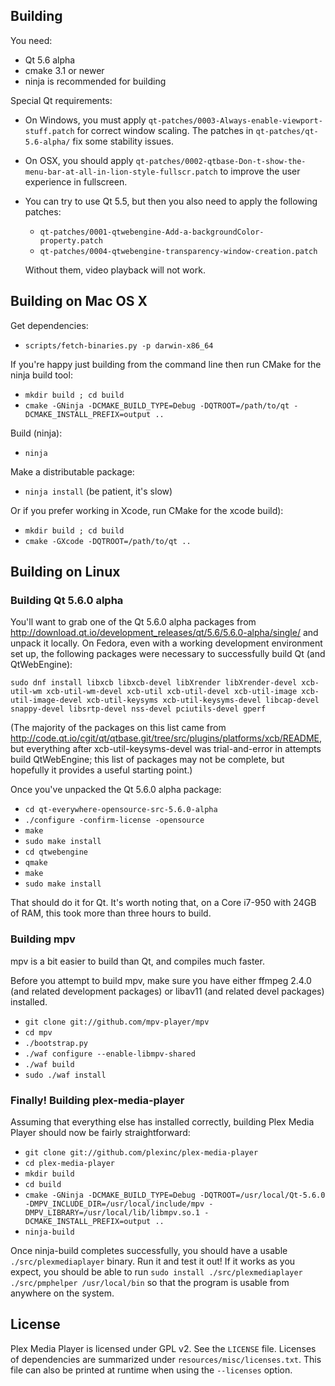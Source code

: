 ## Building

You need:

* Qt 5.6 alpha
* cmake 3.1 or newer
* ninja is recommended for building

Special Qt requirements:

* On Windows, you must apply ``qt-patches/0003-Always-enable-viewport-stuff.patch``
  for correct window scaling. The patches in ``qt-patches/qt-5.6-alpha/`` fix
  some stability issues.
* On OSX, you should apply ``qt-patches/0002-qtbase-Don-t-show-the-menu-bar-at-all-in-lion-style-fullscr.patch``
  to improve the user experience in fullscreen.
* You can try to use Qt 5.5, but then you also need to apply the following patches:
    - ``qt-patches/0001-qtwebengine-Add-a-backgroundColor-property.patch``
    - ``qt-patches/0004-qtwebengine-transparency-window-creation.patch``

  Without them, video playback will not work.

## Building on Mac OS X

Get dependencies:

* ``scripts/fetch-binaries.py -p darwin-x86_64``

If you're happy just building from the command line then run CMake for the ninja build tool:

* ``mkdir build ; cd build``
* ``cmake -GNinja -DCMAKE_BUILD_TYPE=Debug -DQTROOT=/path/to/qt -DCMAKE_INSTALL_PREFIX=output ..``

Build (ninja):

* ``ninja``

Make a distributable package:

* ``ninja install`` (be patient, it's slow)

Or if you prefer working in Xcode, run CMake for the xcode build):

* ``mkdir build ; cd build``
* ``cmake -GXcode -DQTROOT=/path/to/qt ..``

## Building on Linux

### Building Qt 5.6.0 alpha

You'll want to grab one of the Qt 5.6.0 alpha packages from http://download.qt.io/development_releases/qt/5.6/5.6.0-alpha/single/ and unpack it locally. On Fedora, even with a working development environment set up, the following packages were necessary to successfully build Qt (and QtWebEngine):

``sudo dnf install libxcb libxcb-devel libXrender libXrender-devel xcb-util-wm xcb-util-wm-devel xcb-util xcb-util-devel xcb-util-image xcb-util-image-devel xcb-util-keysyms xcb-util-keysyms-devel libcap-devel snappy-devel libsrtp-devel nss-devel pciutils-devel gperf``

(The majority of the packages on this list came from http://code.qt.io/cgit/qt/qtbase.git/tree/src/plugins/platforms/xcb/README, but everything after xcb-util-keysyms-devel was trial-and-error in attempts build QtWebEngine; this list of packages may not be complete, but hopefully it provides a useful starting point.)

Once you've unpacked the Qt 5.6.0 alpha package:

* ``cd qt-everywhere-opensource-src-5.6.0-alpha``
* ``./configure -confirm-license -opensource``
* ``make``
* ``sudo make install``
* ``cd qtwebengine``
* ``qmake``
* ``make``
* ``sudo make install``

That should do it for Qt. It's worth noting that, on a Core i7-950 with 24GB of RAM, this took more than three hours to build.

### Building mpv

mpv is a bit easier to build than Qt, and compiles much faster.

Before you attempt to build mpv, make sure you have either ffmpeg 2.4.0 (and related development packages) or libav11 (and related devel packages) installed.

* ``git clone git://github.com/mpv-player/mpv``
* ``cd mpv``
* ``./bootstrap.py``
* ``./waf configure --enable-libmpv-shared``
* ``./waf build``
* ``sudo ./waf install``

### Finally! Building plex-media-player

Assuming that everything else has installed correctly, building Plex Media Player should now be fairly straightforward:

* ``git clone git://github.com/plexinc/plex-media-player``
* ``cd plex-media-player``
* ``mkdir build``
* ``cd build``
* ``cmake -GNinja -DCMAKE_BUILD_TYPE=Debug -DQTROOT=/usr/local/Qt-5.6.0 -DMPV_INCLUDE_DIR=/usr/local/include/mpv -DMPV_LIBRARY=/usr/local/lib/libmpv.so.1 -DCMAKE_INSTALL_PREFIX=output ..``
* ``ninja-build``

Once ninja-build completes successfully, you should have a usable ``./src/plexmediaplayer`` binary. Run it and test it out! If it works as you expect, you should be able to run ``sudo install ./src/plexmediaplayer ./src/pmphelper /usr/local/bin`` so that the program is usable from anywhere on the system.

## License

Plex Media Player is licensed under GPL v2. See the ``LICENSE`` file.
Licenses of dependencies are summarized under ``resources/misc/licenses.txt``.
This file can also be printed at runtime when using the ``--licenses`` option.

